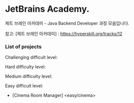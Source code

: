 # JetBrains Academy.

제트 브레인 아카데미 - Java Backend Developer 과정 모음입니다. 

참고: [제트 브레인 아카데미] : <https://hyperskill.org/tracks/12>

### List of projects

Challenging difficult level:

Hard difficulty level:

Medium difficulty level:

Easy difficult level:
- [Cinema Room Manager] <easy/cinema> 